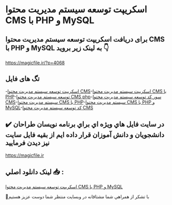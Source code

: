# اسکریپت توسعه سيستم مديريت محتوا CMS با PHP و MySQL

## برای دریافت اسکریپت توسعه سيستم مديريت محتوا CMS با PHP و MySQL به لینک زیر بروید 👇

https://magicfile.ir/?p=4068

## تگ های فایل

-[اسکریپت توسعه سيستم مديريت محتوا CMS](https://magicfile.ir/product/%d8%a7%d8%b3%da%a9%d8%b1%db%8c%d9%be%d8%aa-%d8%aa%d9%88%d8%b3%d8%b9%d9%87-%d8%b3%d9%8a%d8%b3%d8%aa%d9%85-%d9%85%d8%af%d9%8a%d8%b1%d9%8a%d8%aa-%d9%85%d8%ad%d8%aa%d9%88%d8%a7-cms-php-mysql/)-[اسکریپت سيستم مديريت محتوا CMS با PHP](https://magicfile.ir/product/%d8%a7%d8%b3%da%a9%d8%b1%db%8c%d9%be%d8%aa-%d8%aa%d9%88%d8%b3%d8%b9%d9%87-%d8%b3%d9%8a%d8%b3%d8%aa%d9%85-%d9%85%d8%af%d9%8a%d8%b1%d9%8a%d8%aa-%d9%85%d8%ad%d8%aa%d9%88%d8%a7-cms-php-mysql/)-[توسعه سيستم مديريت محتوا CMS php](https://magicfile.ir/product/%d8%a7%d8%b3%da%a9%d8%b1%db%8c%d9%be%d8%aa-%d8%aa%d9%88%d8%b3%d8%b9%d9%87-%d8%b3%d9%8a%d8%b3%d8%aa%d9%85-%d9%85%d8%af%d9%8a%d8%b1%d9%8a%d8%aa-%d9%85%d8%ad%d8%aa%d9%88%d8%a7-cms-php-mysql/)-[سور کد توسعه سيستم مديريت محتوا CMS](https://magicfile.ir/product/%d8%a7%d8%b3%da%a9%d8%b1%db%8c%d9%be%d8%aa-%d8%aa%d9%88%d8%b3%d8%b9%d9%87-%d8%b3%d9%8a%d8%b3%d8%aa%d9%85-%d9%85%d8%af%d9%8a%d8%b1%d9%8a%d8%aa-%d9%85%d8%ad%d8%aa%d9%88%d8%a7-cms-php-mysql/)-[سيستم مديريت محتوا CMS با PHP](https://magicfile.ir/product/%d8%a7%d8%b3%da%a9%d8%b1%db%8c%d9%be%d8%aa-%d8%aa%d9%88%d8%b3%d8%b9%d9%87-%d8%b3%d9%8a%d8%b3%d8%aa%d9%85-%d9%85%d8%af%d9%8a%d8%b1%d9%8a%d8%aa-%d9%85%d8%ad%d8%aa%d9%88%d8%a7-cms-php-mysql/)-[سيستم مديريت محتوا CMS با PHP و MySQL](https://magicfile.ir/product/%d8%a7%d8%b3%da%a9%d8%b1%db%8c%d9%be%d8%aa-%d8%aa%d9%88%d8%b3%d8%b9%d9%87-%d8%b3%d9%8a%d8%b3%d8%aa%d9%85-%d9%85%d8%af%d9%8a%d8%b1%d9%8a%d8%aa-%d9%85%d8%ad%d8%aa%d9%88%d8%a7-cms-php-mysql/)-[کد توسعه سيستم مديريت محتوا CMS](https://magicfile.ir/product/%d8%a7%d8%b3%da%a9%d8%b1%db%8c%d9%be%d8%aa-%d8%aa%d9%88%d8%b3%d8%b9%d9%87-%d8%b3%d9%8a%d8%b3%d8%aa%d9%85-%d9%85%d8%af%d9%8a%d8%b1%d9%8a%d8%aa-%d9%85%d8%ad%d8%aa%d9%88%d8%a7-cms-php-mysql/)

## ✔️ در سايت فايل هاي ويژه اي براي برنامه نويسان طراحان دانشجويان و دانش آموزان قرار داده ايم از بقيه فايل سايت نيز ديدن فرماييد

https://magicfile.ir


## لينک دانلود اصلي 📥 :

[اسکریپت توسعه سيستم مديريت محتوا CMS با PHP و MySQL](https://magicfile.ir/product/%d8%a7%d8%b3%da%a9%d8%b1%db%8c%d9%be%d8%aa-%d8%aa%d9%88%d8%b3%d8%b9%d9%87-%d8%b3%d9%8a%d8%b3%d8%aa%d9%85-%d9%85%d8%af%d9%8a%d8%b1%d9%8a%d8%aa-%d9%85%d8%ad%d8%aa%d9%88%d8%a7-cms-php-mysql/) 


🙏با تشکر از همراهي شما مشتاقانه در وبسایت منتظر شما دوست عزیز هستیم

